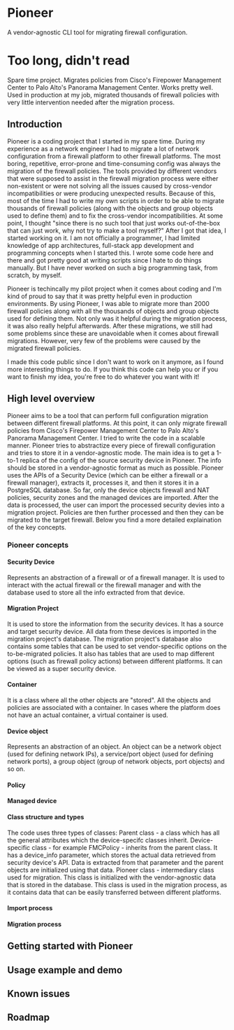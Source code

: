 # Pioneer
A vendor-agnostic CLI tool for migrating firewall configuration.

# Too long, didn't read
Spare time project. Migrates policies from Cisco's Firepower Management Center to Palo Alto's Panorama Management Center.
Works pretty well. Used in production at my job, migrated thousands of firewall policies with very little intervention needed after the migration process.

## Introduction
Pioneer is a coding project that I started in my spare time. During my experience as a network engineer
I had to migrate a lot of network configuration from a firewall platform to other firewall platforms.
The most boring, repetitive, error-prone and time-consuming config was always the migration of the firewall policies.
The tools provided by different vendors that were supposed to assist in the firewall migration process 
were either non-existent or were not solving all the issues caused by cross-vendor incompatibilities or were producing unexpected results.
Because of this, most of the time I had to write my own scripts in order to be able to migrate thousands
of firewall policies (along with the objects and group objects used to define them) and to fix the cross-vendor
incompatibilities.
At some point, I thought "since there is no such tool that just works out-of-the-box that can just work, why not try to make a tool myself?"
After I got that idea, I started working on it.
I am not officially a programmer, I had limited knowledge of app architectures, full-stack app development 
and programming concepts when I started this. I wrote some code here and there and got pretty good at writing
scripts since I hate to do things manually. But I have never worked on such a big programming task,
from scratch, by myself.

Pioneer is techincally my pilot project when it comes about coding and I'm kind of proud to say that it 
was pretty helpful even in production environments. By using Pioneer, I was able to migrate more than
2000 firewall policies along with all the thousands of objects and group objects used for defining them.
Not only was it helpful during the migration process, it was also really helpful afterwards. After these
migrations, we still had some problems since these are unavoidable when it comes about firewall migrations.
However, very few of the problems were caused by the migrated firewall policies.

I made this code public since I don't want to work on it anymore, as I found more interesting things to do.
If you think this code can help you or if you want to finish my idea, you're free to do whatever you want with it!

## High level overview
Pioneer aims to be a tool that can perform full configuration migration between different firewall platforms.
At this point, it can only migrate firewall policies from Cisco's Firepower Management Center to Palo Alto's Panorama Management Center.
I tried to write the code in a scalable manner. Pioneer tries to abstractize every piece of firewall configuration and tries to store it
in a vendor-agnostic mode.
The main idea is to get a 1-to-1 replica of the config of the source security device in Pioneer. The info should be stored in a vendor-agnostic format as much as possible.
Pioneer uses the APIs of a Security Device (which can be either a firewall or a firewall manager), extracts it, processes it, and then
it stores it in a PostgreSQL database.
So far, only the device objects firewall and NAT policies, security zones and the managed devices are imported.
After the data is processed, the user can import the processed security devies into a migration project.
Policies are then further processed and then they can be migrated to the target firewall.
Below you find a more detailed explaination of the key concepts.

### Pioneer concepts
#### Security Device
Represents an abstraction of a firewall or of a firewall manager. It is used to interact with the actual firewall or the firewall manager
and with the database used to store all the info extracted from that device.

#### Migration Project
It is used to store the information from the security devices. It has a source and target security device. All data from these devices is
imported in the migration project's database. The migration project's database also contains some tables that can be used to set vendor-specific options on the to-be-migrated policies.
It also has tables that are used to map different options (such as firewall policy actions) between different platforms.
It can be viewed as a super security device.

#### Container
It is a class where all the other objects are "stored". All the objects and policies are associated with a container.
In cases where the platform does not have an actual container, a virtual container is used. 

#### Device object
Represents an abstraction of an object. An object can be a network object (used for defining network IPs), a service/port object (used for defining network ports), a group object (group of network objects, port objects) and so on.

#### Policy

#### Managed device

#### Class structure and types
The code uses three types of classes:
Parent class - a class which has all the general attributes which the device-specifc classes inherit.
Device-specific class - for example FMCPolicy - inherits from the parent class. It has a device_info parameter, which stores the actual data
retrieved from security device's API. Data is extracted from that parameter and the parent objects are initialized using that data.
Pioneer class - intermediary class used for migration. This class is initialized with the vendor-agnostic data that is stored in the database.
This class is used in the migration process, as it contains data that can be easily transferred between different platforms.

#### Import process

#### Migration process

## Getting started with Pioneer

## Usage example and demo

## Known issues

## Roadmap
